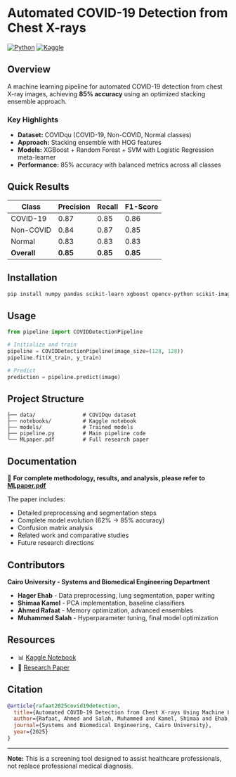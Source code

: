 # Automated COVID-19 Detection from Chest X-rays

[![Python](https://img.shields.io/badge/Python-3.8+-blue.svg)](https://www.python.org/)
[![Kaggle](https://img.shields.io/badge/Kaggle-Notebook-20BEFF.svg)](https://www.kaggle.com/code/muhamedsalah1000/svm-notebook)

## Overview

A machine learning pipeline for automated COVID-19 detection from chest X-ray images, achieving **85% accuracy** using an optimized stacking ensemble approach.

### Key Highlights
- **Dataset:** COVIDqu (COVID-19, Non-COVID, Normal classes)
- **Approach:** Stacking ensemble with HOG features
- **Models:** XGBoost + Random Forest + SVM with Logistic Regression meta-learner
- **Performance:** 85% accuracy with balanced metrics across all classes

## Quick Results

| Class | Precision | Recall | F1-Score |
|-------|-----------|--------|----------|
| COVID-19 | 0.87 | 0.85 | 0.86 |
| Non-COVID | 0.84 | 0.87 | 0.85 |
| Normal | 0.83 | 0.83 | 0.83 |
| **Overall** | **0.85** | **0.85** | **0.85** |

## Installation

```bash
pip install numpy pandas scikit-learn xgboost opencv-python scikit-image
```

## Usage

```python
from pipeline import COVIDDetectionPipeline

# Initialize and train
pipeline = COVIDDetectionPipeline(image_size=(128, 128))
pipeline.fit(X_train, y_train)

# Predict
prediction = pipeline.predict(image)
```

## Project Structure

```
├── data/               # COVIDqu dataset
├── notebooks/          # Kaggle notebook
├── models/             # Trained models
├── pipeline.py         # Main pipeline code
└── MLpaper.pdf         # Full research paper
```

## Documentation

📄 **For complete methodology, results, and analysis, please refer to [MLpaper.pdf](MLpaper.pdf)**

The paper includes:
- Detailed preprocessing and segmentation steps
- Complete model evolution (62% → 85% accuracy)
- Confusion matrix analysis
- Related work and comparative studies
- Future research directions

## Contributors

**Cairo University - Systems and Biomedical Engineering Department**

- **Hager Ehab** - Data preprocessing, lung segmentation, paper writing
- **Shimaa Kamel** - PCA implementation, baseline classifiers
- **Ahmed Rafaat** - Memory optimization, advanced ensembles
- **Muhammed Salah** - Hyperparameter tuning, final model optimization

## Resources

- 📊 [Kaggle Notebook](https://www.kaggle.com/code/muhamedsalah1000/svm-notebook)
- 📄 [Research Paper](MLpaper.pdf)

## Citation

```bibtex
@article{rafaat2025covid19detection,
  title={Automated COVID-19 Detection from Chest X-rays Using Machine Learning Pipelines},
  author={Rafaat, Ahmed and Salah, Muhammed and Kamel, Shimaa and Ehab, Hager},
  journal={Systems and Biomedical Engineering, Cairo University},
  year={2025}
}
```

---

**Note:** This is a screening tool designed to assist healthcare professionals, not replace professional medical diagnosis.

